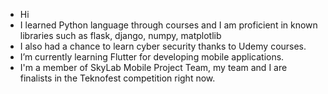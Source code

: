 -  Hi
-   I learned Python language through courses and I am proficient in known libraries such as flask, django, numpy, matplotlib
-   I also had a chance to learn cyber security thanks to Udemy courses.
-   I’m currently learning Flutter for developing mobile applications.
-   I'm a member of SkyLab Mobile Project Team, my team and I are finalists in the Teknofest competition right now.





